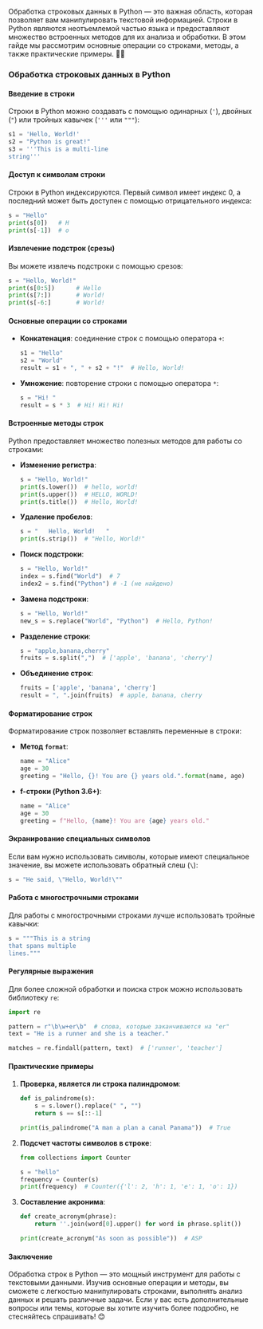 Обработка строковых данных в Python — это важная область, которая позволяет вам манипулировать текстовой информацией. Строки в Python являются неотъемлемой частью языка и предоставляют множество встроенных методов для их анализа и обработки. В этом гайде мы рассмотрим основные операции со строками, методы, а также практические примеры. 📜✨

### Обработка строковых данных в Python

#### Введение в строки
Строки в Python можно создавать с помощью одинарных (`'`), двойных (`"`) или тройных кавычек (`'''` или `"""`):

```python
s1 = 'Hello, World!'
s2 = "Python is great!"
s3 = '''This is a multi-line
string'''
```

#### Доступ к символам строки
Строки в Python индексируются. Первый символ имеет индекс 0, а последний может быть доступен с помощью отрицательного индекса:

```python
s = "Hello"
print(s[0])   # H
print(s[-1])  # o
```

#### Извлечение подстрок (срезы)
Вы можете извлечь подстроки с помощью срезов:

```python
s = "Hello, World!"
print(s[0:5])      # Hello
print(s[7:])       # World!
print(s[-6:]       # World!
```

#### Основные операции со строками
- **Конкатенация**: соединение строк с помощью оператора `+`:
  ```python
  s1 = "Hello"
  s2 = "World"
  result = s1 + ", " + s2 + "!"  # Hello, World!
  ```

- **Умножение**: повторение строки с помощью оператора `*`:
  ```python
  s = "Hi! "
  result = s * 3  # Hi! Hi! Hi! 
  ```

#### Встроенные методы строк
Python предоставляет множество полезных методов для работы со строками:

- **Изменение регистра**:
  ```python
  s = "Hello, World!"
  print(s.lower())  # hello, world!
  print(s.upper())  # HELLO, WORLD!
  print(s.title())  # Hello, World!
  ```

- **Удаление пробелов**:
  ```python
  s = "   Hello, World!   "
  print(s.strip())  # "Hello, World!"
  ```
  
- **Поиск подстроки**:
  ```python
  s = "Hello, World!"
  index = s.find("World")  # 7
  index2 = s.find("Python") # -1 (не найдено)
  ```

- **Замена подстроки**:
  ```python
  s = "Hello, World!"
  new_s = s.replace("World", "Python")  # Hello, Python!
  ```

- **Разделение строки**:
  ```python
  s = "apple,banana,cherry"
  fruits = s.split(",")  # ['apple', 'banana', 'cherry']
  ```

- **Объединение строк**:
  ```python
  fruits = ['apple', 'banana', 'cherry']
  result = ", ".join(fruits)  # apple, banana, cherry
  ```

#### Форматирование строк
Форматирование строк позволяет вставлять переменные в строки:

- **Метод `format`**:
  ```python
  name = "Alice"
  age = 30
  greeting = "Hello, {}! You are {} years old.".format(name, age)
  ```

- **f-строки (Python 3.6+)**:
  ```python
  name = "Alice"
  age = 30
  greeting = f"Hello, {name}! You are {age} years old."
  ```

#### Экранирование специальных символов
Если вам нужно использовать символы, которые имеют специальное значение, вы можете использовать обратный слеш (`\`):

```python
s = "He said, \"Hello, World!\""
```

#### Работа с многострочными строками
Для работы с многострочными строками лучше использовать тройные кавычки:

```python
s = """This is a string
that spans multiple
lines."""
```

#### Регулярные выражения
Для более сложной обработки и поиска строк можно использовать библиотеку `re`:

```python
import re

pattern = r"\b\w+er\b"  # слова, которые заканчиваются на "er"
text = "He is a runner and she is a teacher."

matches = re.findall(pattern, text)  # ['runner', 'teacher']
```

#### Практические примеры

1. **Проверка, является ли строка палиндромом**:
   ```python
   def is_palindrome(s):
       s = s.lower().replace(" ", "")
       return s == s[::-1]

   print(is_palindrome("A man a plan a canal Panama"))  # True
   ```

2. **Подсчет частоты символов в строке**:
   ```python
   from collections import Counter

   s = "hello"
   frequency = Counter(s)
   print(frequency)  # Counter({'l': 2, 'h': 1, 'e': 1, 'o': 1})
   ```

3. **Составление акронима**:
   ```python
   def create_acronym(phrase):
       return ''.join(word[0].upper() for word in phrase.split())

   print(create_acronym("As soon as possible"))  # ASP
   ```

#### Заключение
Обработка строк в Python — это мощный инструмент для работы с текстовыми данными. Изучив основные операции и методы, вы сможете с легкостью манипулировать строками, выполнять анализ данных и решать различные задачи. Если у вас есть дополнительные вопросы или темы, которые вы хотите изучить более подробно, не стесняйтесь спрашивать! 😊

